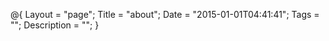 @{
    Layout = "page";
    Title = "about";
    Date = "2015-01-01T04:41:41";
    Tags = "";
    Description = "";
}